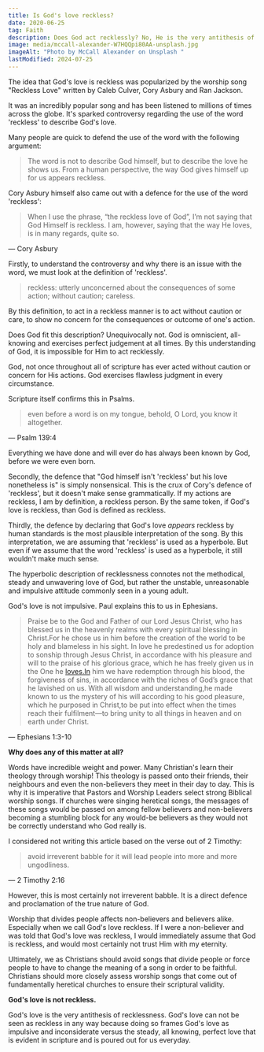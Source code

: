 ```yaml
---
title: Is God's love reckless?
date: 2020-06-25
tag: Faith
description: Does God act recklessly? No, He is the very antithesis of reckless.
image: media/mccall-alexander-W7HQQpi80AA-unsplash.jpg
imageAlt: "Photo by McCall Alexander on Unsplash "
lastModified: 2024-07-25
---
```

The idea that God's love is reckless was popularized by the worship song "Reckless Love" written by Caleb Culver, Cory Asbury and Ran Jackson.

It was an incredibly popular song and has been listened to millions of times across the globe. It's sparked controversy regarding the use of the word 'reckless' to describe God's love.

Many people are quick to defend the use of the word with the following argument:

> The word is not to describe God himself, but to describe the love he shows us. From a human perspective, the way God gives himself up for us appears reckless.

Cory Asbury himself also came out with a defence for the use of the word 'reckless':

> When I use the phrase, “the reckless love of God”, I’m not saying that God Himself is reckless. I am, however, saying that the way He loves, is in many regards, quite so.

— Cory Asbury

Firstly, to understand the controversy and why there is an issue with the word, we must look at the definition of 'reckless'.

> reckless: utterly unconcerned about the consequences of some action; without caution; careless.

By this definition, to act in a reckless manner is to act without caution or care, to show no concern for the consequences or outcome of one's action.

Does God fit this description? Unequivocally not. God is omniscient, all-knowing and exercises perfect judgement at all times. By this understanding of God, it is impossible for Him to act recklessly.

God, not once throughout all of scripture has ever acted without caution or concern for His actions. God exercises flawless judgment in every circumstance.

Scripture itself confirms this in Psalms.

> even before a word is on my tongue, behold, O Lord, you know it altogether.

— Psalm 139:4

Everything we have done and will ever do has always been known by God, before we were even born.

Secondly, the defence that "God himself isn't 'reckless' but his love nonetheless is" is simply nonsensical. This is the crux of Cory's defence of 'reckless', but it doesn't make sense grammatically. If my actions are reckless, I am by definition, a reckless person. By the same token, if God's love is reckless, than God is defined as reckless.

Thirdly, the defence by declaring that God's love _appears_ reckless by human standards is the most plausible interpretation of the song. By this interpretation, we are assuming that 'reckless' is used as a hyperbole. But even if we assume that the word 'reckless' is used as a hyperbole, it still wouldn't make much sense.

The hyperbolic description of recklessness connotes not the methodical, steady and unwavering love of God, but rather the unstable, unreasonable and impulsive attitude commonly seen in a young adult.

God's love is not impulsive. Paul explains this to us in Ephesians.

> Praise be to the God and Father of our Lord Jesus Christ, who has blessed us in the heavenly realms with every spiritual blessing in Christ.For he chose us in him before the creation of the world to be holy and blameless in his sight. In love he predestined us for adoption to sonship through Jesus Christ, in accordance with his pleasure and will to the praise of his glorious grace, which he has freely given us in the One he [loves.In](http://loves.In) him we have redemption through his blood, the forgiveness of sins, in accordance with the riches of God’s grace that he lavished on us. With all wisdom and understanding,he made known to us the mystery of his will according to his good pleasure, which he purposed in Christ,to be put into effect when the times reach their fulfilment—to bring unity to all things in heaven and on earth under Christ.

— Ephesians 1:3-10

**Why does any of this matter at all?**

Words have incredible weight and power. Many Christian's learn their theology through worship! This theology is passed onto their friends, their neighbours and even the non-believers they meet in their day to day. This is why it is imperative that Pastors and Worship Leaders select strong Biblical worship songs. If churches were singing heretical songs, the messages of these songs would be passed on among fellow believers and non-believers becoming a stumbling block for any would-be believers as they would not be correctly understand who God really is.

I considered not writing this article based on the verse out of 2 Timothy:

> avoid irreverent babble for it will lead people into more and more ungodliness.

— 2 Timothy 2:16

However, this is most certainly not irreverent babble. It is a direct defence and proclamation of the true nature of God.

Worship that divides people affects non-believers and believers alike. Especially when we call God's love reckless. If I were a non-believer and was told that God's love was reckless, I would immediately assume that God is reckless, and would most certainly not trust Him with my eternity.

Ultimately, we as Christians should avoid songs that divide people or force people to have to change the meaning of a song in order to be faithful. Christians should more closely assess worship songs that come out of fundamentally heretical churches to ensure their scriptural validity.

**God's love is not reckless.**

God's love is the very antithesis of recklessness. God's love can not be seen as reckless in any way because doing so frames God's love as impulsive and inconsiderate versus the steady, all knowing, perfect love that is evident in scripture and is poured out for us everyday.